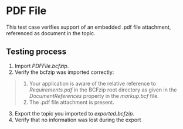 # PDF File

This test case verifies support of an embedded .pdf file attachment, referenced as document in the topic.

## Testing process

1. Import _PDFFile.bcfzip_.
2. Verify the bcfzip was imported correctly:
> 1. Your application is aware of the relative reference to _Requirements.pdf_ in the BCFzip root directory as given in the _DocumentReferences_ property in the _markup.bcf_ file.
> 2. The .pdf file attachment is present.

3. Export the topic you imported to _exported.bcfzip_.
4. Verify that no information was lost during the export